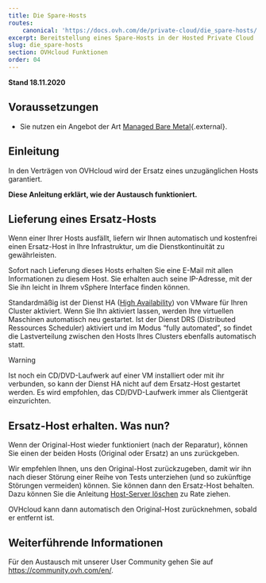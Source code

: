 ```yaml
---
title: Die Spare-Hosts
routes:
    canonical: 'https://docs.ovh.com/de/private-cloud/die_spare-hosts/'
excerpt: Bereitstellung eines Spare-Hosts in der Hosted Private Cloud
slug: die_spare-hosts
section: OVHcloud Funktionen
order: 04
---
```



**Stand 18.11.2020**

## Voraussetzungen

- Sie nutzen ein Angebot der Art [Managed Bare Metal](https://www.ovhcloud.com/de/managed-bare-metal/){.external}.

## Einleitung

In den Verträgen von OVHcloud wird der Ersatz eines unzugänglichen Hosts garantiert.

**Diese Anleitung erklärt, wie der Austausch funktioniert.**

## Lieferung eines Ersatz-Hosts

Wenn einer Ihrer Hosts ausfällt, liefern wir Ihnen automatisch und kostenfrei einen Ersatz-Host in Ihre Infrastruktur, um die Dienstkontinuität zu gewährleisten. 

Sofort nach Lieferung dieses Hosts erhalten Sie eine E-Mail mit allen Informationen zu diesem Host. Sie erhalten auch seine IP-Adresse, mit der Sie ihn leicht in Ihrem vSphere Interface finden können.

Standardmäßig ist der Dienst HA ([High Availability](../vmware-ha-high-availability/)) von VMware für Ihren Cluster aktiviert. Wenn Sie Ihn aktiviert lassen, werden Ihre virtuellen Maschinen automatisch neu gestartet. Ist der Dienst DRS (Distributed Ressources Scheduler) aktiviert und im Modus “fully automated”, so findet die Lastverteilung zwischen den Hosts Ihres Clusters ebenfalls automatisch statt.

> [!warning]
> 
> Ist noch ein CD/DVD-Laufwerk auf einer VM installiert oder mit ihr verbunden, so kann der Dienst HA nicht auf dem Ersatz-Host gestartet werden. Es wird empfohlen, das CD/DVD-Laufwerk immer als Clientgerät einzurichten.
>

## Ersatz-Host erhalten. Was nun?

Wenn der Original-Host wieder funktioniert (nach der Reparatur), können Sie einen der beiden Hosts (Original oder Ersatz) an uns zurückgeben.

Wir empfehlen Ihnen, uns den Original-Host zurückzugeben, damit wir ihn nach dieser Störung einer Reihe von Tests unterziehen (und so zukünftige Störungen vermeiden) können. Sie können dann den Ersatz-Host behalten. Dazu können Sie die Anleitung [Host-Server löschen](../host-server-loeschen/) zu Rate ziehen.

OVHcloud kann dann automatisch den Original-Host zurücknehmen, sobald er entfernt ist.

## Weiterführende Informationen

Für den Austausch mit unserer User Community gehen Sie auf <https://community.ovh.com/en/>.
